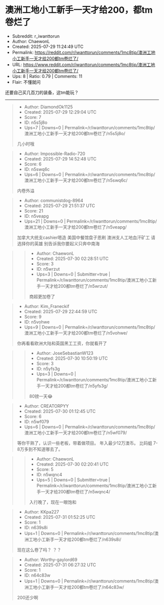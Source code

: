 # 澳洲工地小工新手一天才给200，都tm卷烂了

- Subreddit: r_iwanttorun
- Author: ChaewonL
- Created: 2025-07-29 11:24:49 UTC
- Permalink: https://reddit.com/r/iwanttorun/comments/1mc8tip/澳洲工地小工新手一天才给200都tm卷烂了/
- URL: https://www.reddit.com/r/iwanttorun/comments/1mc8tip/澳洲工地小工新手一天才给200都tm卷烂了/
- Ups: 8 | Ratio: 0.79 | Comments: 11
- Flair: 不懂就问


还要自己买几百刀的装备，这tm能玩？


---

> - Author: DiamondOk1125
> - Created: 2025-07-29 12:29:04 UTC
> - Score: 7
> - ID: n5s5j8o
> - Ups=7 | Downs=0 | Permalink=/r/iwanttorun/comments/1mc8tip/澳洲工地小工新手一天才给200都tm卷烂了/n5s5j8o/
>
> 几小时哦

> - Author: Impossible-Radio-720
> - Created: 2025-07-29 14:52:48 UTC
> - Score: 6
> - ID: n5swq6c
> - Ups=6 | Downs=0 | Permalink=/r/iwanttorun/comments/1mc8tip/澳洲工地小工新手一天才给200都tm卷烂了/n5swq6c/
>
> 内卷外溢

> - Author: communistdog-8964
> - Created: 2025-07-29 21:51:37 UTC
> - Score: 21
> - ID: n5veapg
> - Ups=21 | Downs=0 | Permalink=/r/iwanttorun/comments/1mc8tip/澳洲工地小工新手一天才给200都tm卷烂了/n5veapg/
>
> 加拿大大统支cashier嗯造 美国中餐馆盘子恩刷 澳洲支人工地血汗矿工 请选择你的英雄 别告诉我你要起义只奔中南海

>> - Author: ChaewonL
>> - Created: 2025-07-30 02:28:51 UTC
>> - Score: 3
>> - ID: n5wrzut
>> - Ups=3 | Downs=0 | Submitter=true | Permalink=/r/iwanttorun/comments/1mc8tip/澳洲工地小工新手一天才给200都tm卷烂了/n5wrzut/
>>
>> 商超更加卷了

> - Author: Kim_Franeckif
> - Created: 2025-07-29 22:44:59 UTC
> - Score: 9
> - ID: n5vohwe
> - Ups=9 | Downs=0 | Permalink=/r/iwanttorun/comments/1mc8tip/澳洲工地小工新手一天才给200都tm卷烂了/n5vohwe/
>
> 你再看看欧洲大陆和英国黑工工资，你就看开了

>> - Author: JoseSebastianW123
>> - Created: 2025-07-30 10:50:19 UTC
>> - Score: 3
>> - ID: n5yfs3g
>> - Ups=3 | Downs=0 | Permalink=/r/iwanttorun/comments/1mc8tip/澳洲工地小工新手一天才给200都tm卷烂了/n5yfs3g/
>>
>> 80镑一天😂

> - Author: CREATORPYY
> - Created: 2025-07-30 01:12:45 UTC
> - Score: 6
> - ID: n5wf079
> - Ups=6 | Downs=0 | Permalink=/r/iwanttorun/comments/1mc8tip/澳洲工地小工新手一天才给200都tm卷烂了/n5wf079/
>
> 等你干熟了，认识一些老板，带着做项目。 年入最少12万澳币。 比码蛆 7-8万多到不知道哪去了。

>> - Author: ChaewonL
>> - Created: 2025-07-30 02:20:41 UTC
>> - Score: 5
>> - ID: n5wqnc4
>> - Ups=5 | Downs=0 | Submitter=true | Permalink=/r/iwanttorun/comments/1mc8tip/澳洲工地小工新手一天才给200都tm卷烂了/n5wqnc4/
>>
>> 入行晚了，现在一眼饱和

> - Author: KKpa227
> - Created: 2025-07-31 01:52:25 UTC
> - Score: 1
> - ID: n639s8i
> - Ups=1 | Downs=0 | Permalink=/r/iwanttorun/comments/1mc8tip/澳洲工地小工新手一天才给200都tm卷烂了/n639s8i/
>
> 现在这么卷了吗？ ？？

> - Author: Worthy-gaylord69
> - Created: 2025-07-31 06:27:32 UTC
> - Score: 1
> - ID: n64c83w
> - Ups=1 | Downs=0 | Permalink=/r/iwanttorun/comments/1mc8tip/澳洲工地小工新手一天才给200都tm卷烂了/n64c83w/
>
> 200还少啊
